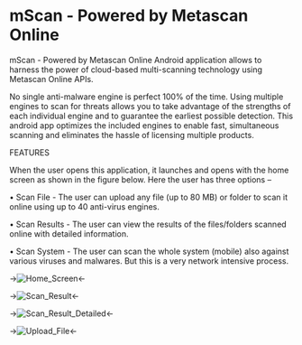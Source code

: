 mScan - Powered by Metascan Online
=====

mScan - Powered by Metascan Online Android application allows to harness the power of cloud-based multi-scanning technology using Metascan Online APIs. 

No single anti-malware engine is perfect 100% of the time. Using multiple engines to scan for threats allows you to take advantage of the strengths of each individual engine and to guarantee the earliest possible detection. This android app optimizes the included engines to enable fast, simultaneous scanning and eliminates the hassle of licensing multiple products.

FEATURES

When the user opens this application, it launches and opens with the home screen as shown in the figure below. Here the user has three options –

•	Scan File - 
The user can upload any file (up to 80 MB) or folder to scan it online using up to 40 anti-virus engines.

•	Scan Results - 
The user can view the results of the files/folders scanned online with detailed information.

•	Scan System - 
The user can scan the whole system (mobile) also against various viruses and malwares. But this is a very network intensive process.

->![Home_Screen](https://raw2.github.com/singhalmanav/mScan/master/Snapshots/Home_Screen.png)<-

->![Scan_Result](https://raw2.github.com/singhalmanav/mScan/master/Snapshots/Scan_Results_Info.png)<-

->![Scan_Result_Detailed](https://raw2.github.com/singhalmanav/mScan/master/Snapshots/Scan_Result_Detailed.png)<-

->![Upload_File](https://raw2.github.com/singhalmanav/mScan/master/Snapshots/Upload_File.png)<-
